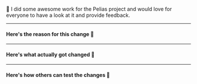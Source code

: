 :wave: I did some awesome work for the Pelias project and would love for everyone to have a look at it and provide feedback.

---
#### Here's the reason for this change :rocket:
<!-- good place to use the magic github words that connect issues with PRs, like 
  - Fixes pelias/pelias#0000
  - Closes pelias/pelias#0000
  - Connected to pelias/pelias#0000
you can also just use good ol' words to explain what this does -->

---
#### Here's what actually got changed :clap:
<!-- try listing some of the things in a nifty checklist
- [x] :cat:
- [ ] :dog:
- [x] :rabbit:
-->

---
#### Here's how others can test the changes :eyes:
<!-- this could be queries or just mentioning that you've written unit/end-to-end tests as part of this awesome work... -->
<!-- did we mention, test are amazing! :rainbow: -->
